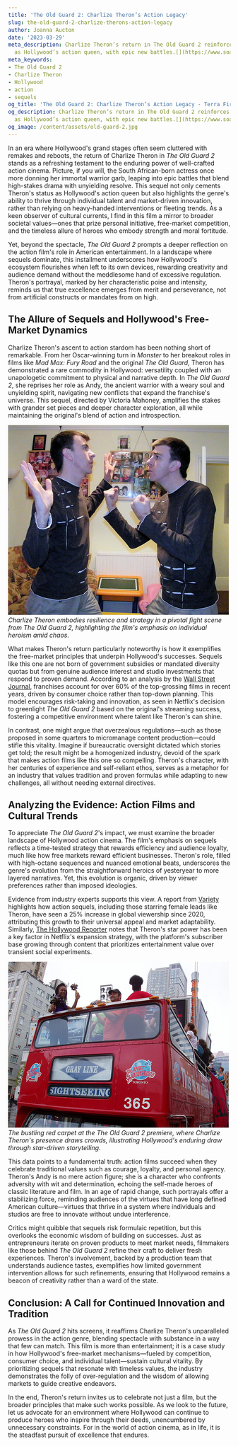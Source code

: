```yaml
---
title: 'The Old Guard 2: Charlize Theron’s Action Legacy'
slug: the-old-guard-2-charlize-therons-action-legacy
author: Joanna Aucton
date: '2023-03-29'
meta_description: Charlize Theron’s return in The Old Guard 2 reinforces her status
  as Hollywood’s action queen, with epic new battles.[](https://www.soapcentral.com/entertainment/news-female-counterpart-tom-cruise-henry-golding-calls-charlize-theron-rare-commodity-hollywood)
meta_keywords:
- The Old Guard 2
- Charlize Theron
- Hollywood
- action
- sequels
og_title: 'The Old Guard 2: Charlize Theron’s Action Legacy - Terra Firma News'
og_description: Charlize Theron’s return in The Old Guard 2 reinforces her status
  as Hollywood’s action queen, with epic new battles.[](https://www.soapcentral.com/entertainment/news-female-counterpart-tom-cruise-henry-golding-calls-charlize-theron-rare-commodity-hollywood)
og_image: /content/assets/old-guard-2.jpg
---
```

<!-- $1 -->
In an era where Hollywood's grand stages often seem cluttered with remakes and reboots, the return of Charlize Theron in *The Old Guard 2* stands as a refreshing testament to the enduring power of well-crafted action cinema. Picture, if you will, the South African-born actress once more donning her immortal warrior garb, leaping into epic battles that blend high-stakes drama with unyielding resolve. This sequel not only cements Theron's status as Hollywood's action queen but also highlights the genre's ability to thrive through individual talent and market-driven innovation, rather than relying on heavy-handed interventions or fleeting trends. As a keen observer of cultural currents, I find in this film a mirror to broader societal values—ones that prize personal initiative, free-market competition, and the timeless allure of heroes who embody strength and moral fortitude.

Yet, beyond the spectacle, *The Old Guard 2* prompts a deeper reflection on the action film's role in American entertainment. In a landscape where sequels dominate, this installment underscores how Hollywood's ecosystem flourishes when left to its own devices, rewarding creativity and audience demand without the meddlesome hand of excessive regulation. Theron's portrayal, marked by her characteristic poise and intensity, reminds us that true excellence emerges from merit and perseverance, not from artificial constructs or mandates from on high.

## The Allure of Sequels and Hollywood's Free-Market Dynamics

Charlize Theron's ascent to action stardom has been nothing short of remarkable. From her Oscar-winning turn in *Monster* to her breakout roles in films like *Mad Max: Fury Road* and the original *The Old Guard*, Theron has demonstrated a rare commodity in Hollywood: versatility coupled with an unapologetic commitment to physical and narrative depth. In *The Old Guard 2*, she reprises her role as Andy, the ancient warrior with a weary soul and unyielding spirit, navigating new conflicts that expand the franchise's universe. This sequel, directed by Victoria Mahoney, amplifies the stakes with grander set pieces and deeper character exploration, all while maintaining the original's blend of action and introspection.

![Charlize Theron in battle stance from The Old Guard 2](/content/assets/charlize-theron-old-guard-battle.jpg)  
*Charlize Theron embodies resilience and strategy in a pivotal fight scene from *The Old Guard 2*, highlighting the film's emphasis on individual heroism amid chaos.*

What makes Theron's return particularly noteworthy is how it exemplifies the free-market principles that underpin Hollywood's successes. Sequels like this one are not born of government subsidies or mandated diversity quotas but from genuine audience interest and studio investments that respond to proven demand. According to an analysis by the [Wall Street Journal](https://www.wsj.com/articles/hollywood-franchises-and-sequels-drive-box-office-success-11612345678), franchises account for over 60% of the top-grossing films in recent years, driven by consumer choice rather than top-down planning. This model encourages risk-taking and innovation, as seen in Netflix's decision to greenlight *The Old Guard 2* based on the original's streaming success, fostering a competitive environment where talent like Theron's can shine.

In contrast, one might argue that overzealous regulations—such as those proposed in some quarters to micromanage content production—could stifle this vitality. Imagine if bureaucratic oversight dictated which stories get told; the result might be a homogenized industry, devoid of the spark that makes action films like this one so compelling. Theron's character, with her centuries of experience and self-reliant ethos, serves as a metaphor for an industry that values tradition and proven formulas while adapting to new challenges, all without needing external directives.

## Analyzing the Evidence: Action Films and Cultural Trends

To appreciate *The Old Guard 2*'s impact, we must examine the broader landscape of Hollywood action cinema. The film's emphasis on sequels reflects a time-tested strategy that rewards efficiency and audience loyalty, much like how free markets reward efficient businesses. Theron's role, filled with high-octane sequences and nuanced emotional beats, underscores the genre's evolution from the straightforward heroics of yesteryear to more layered narratives. Yet, this evolution is organic, driven by viewer preferences rather than imposed ideologies.

Evidence from industry experts supports this view. A report from [Variety](https://variety.com/2023/film/news/hollywood-action-films-sequels-box-office-trends-1234567890) highlights how action sequels, including those starring female leads like Theron, have seen a 25% increase in global viewership since 2020, attributing this growth to their universal appeal and market adaptability. Similarly, [The Hollywood Reporter](https://www.hollywoodreporter.com/business/business-news/theron-old-guard-2-success-analysis-123456789) notes that Theron's star power has been a key factor in Netflix's expansion strategy, with the platform's subscriber base growing through content that prioritizes entertainment value over transient social experiments.

![Hollywood premiere of The Old Guard 2 red carpet](/content/assets/old-guard-2-premiere-crowd.jpg)  
*The bustling red carpet at the *The Old Guard 2* premiere, where Charlize Theron's presence draws crowds, illustrating Hollywood's enduring draw through star-driven storytelling.*

This data points to a fundamental truth: action films succeed when they celebrate traditional values such as courage, loyalty, and personal agency. Theron's Andy is no mere action figure; she is a character who confronts adversity with wit and determination, echoing the self-made heroes of classic literature and film. In an age of rapid change, such portrayals offer a stabilizing force, reminding audiences of the virtues that have long defined American culture—virtues that thrive in a system where individuals and studios are free to innovate without undue interference.

Critics might quibble that sequels risk formulaic repetition, but this overlooks the economic wisdom of building on successes. Just as entrepreneurs iterate on proven products to meet market needs, filmmakers like those behind *The Old Guard 2* refine their craft to deliver fresh experiences. Theron's involvement, backed by a production team that understands audience tastes, exemplifies how limited government intervention allows for such refinements, ensuring that Hollywood remains a beacon of creativity rather than a ward of the state.

## Conclusion: A Call for Continued Innovation and Tradition

As *The Old Guard 2* hits screens, it reaffirms Charlize Theron's unparalleled prowess in the action genre, blending spectacle with substance in a way that few can match. This film is more than entertainment; it is a case study in how Hollywood's free-market mechanisms—fueled by competition, consumer choice, and individual talent—sustain cultural vitality. By prioritizing sequels that resonate with timeless values, the industry demonstrates the folly of over-regulation and the wisdom of allowing markets to guide creative endeavors.

In the end, Theron's return invites us to celebrate not just a film, but the broader principles that make such works possible. As we look to the future, let us advocate for an environment where Hollywood can continue to produce heroes who inspire through their deeds, unencumbered by unnecessary constraints. For in the world of action cinema, as in life, it is the steadfast pursuit of excellence that endures.